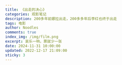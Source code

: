 ```yaml
---
title: 《出走的决心》
categories: 观影笔记
description: 200多年前娜拉出走，200多多年后李红也终于出走
tags: 电影
author: Noodles
comments: true
index_img: /img/film.png
excerpt: 哀乐一响，票就少一张
date: 2024-11-31 10:00:00
updated: 2022-12-17 21:09:00
sticky: 3
---
```



